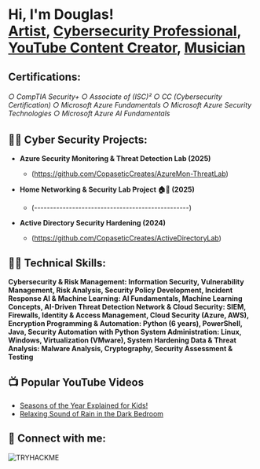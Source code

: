 <h1>Hi, I'm Douglas! <br/><a href="https://github.com/CopaseticCreates">Artist</a>, <a href="https://www.linkedin.com/in/douglas-hale-002303121/">Cybersecurity Professional</a>, <a href="https://www.youtube.com/@WhizkidWondersLearning">YouTube 
Content Creator</a>, <a href="https://youtube.com/@copaseticarts9067?si=1mqr3IMhNfyr7mII">Musician</a></h1>

<h2> Certifications: 
<h6> ○ CompTIA Security+
○ Associate of (ISC)²
○ CC (Cybersecurity Certification)
○ Microsoft Azure Fundamentals
○ Microsoft Azure Security Technologies
○ Microsoft Azure AI Fundamentals </h6> <h2>
  
<h2>👨‍💻 Cyber Security Projects:</h2>

- <b>Azure Security Monitoring & Threat Detection Lab (2025)</b>
  - (https://github.com/CopaseticCreates/AzureMon-ThreatLab)

- <b>Home Networking & Security Lab Project 🏠🔐 (2025)</b>
  - (-------------------------------------------------)

- <b>Active Directory Security Hardening (2024)</b>
  - (https://github.com/CopaseticCreates/ActiveDirectoryLab)

<h2>👨‍💻 Technical Skills:</h2>
<b>Cybersecurity & Risk Management: Information Security, Vulnerability Management, Risk Analysis, Security Policy Development, Incident Response
AI & Machine Learning: AI Fundamentals, Machine Learning Concepts, AI-Driven Threat Detection
Network & Cloud Security: SIEM, Firewalls, Identity & Access Management, Cloud Security (Azure, AWS), Encryption
Programming & Automation: Python (6 years), PowerShell, Java, Security Automation with Python
System Administration: Linux, Windows, Virtualization (VMware), System Hardening
Data & Threat Analysis: Malware Analysis, Cryptography, Security Assessment & Testing</b>

  
<h2>📺 Popular YouTube Videos</h2>

- [Seasons of the Year Explained for Kids!](https://www.youtube.com/watch?v=OOEg3OKwYTs&t=7s)
- [Relaxing Sound of Rain in the Dark Bedroom](https://www.youtube.com/watch?v=QHIyFIMu4uQ)

<h2> 🤳 Connect with me:</h2>


[twitter]: 
[youtube]: 
[instagram]: 
[linkedin]: 



<img src="https://tryhackme-badges.s3.amazonaws.com/Haled2312x.png" alt="TRYHACKME" />




<!--
**joshmadakor1/joshmadakor1** is a ✨ _special_ ✨ repository because its `README.md` (this file) appears on your GitHub profile.

Here are some ideas to get you started:

- 🔭 I’m currently working on ...
- 🌱 I’m currently learning ...
- 👯 I’m looking to collaborate on ...
- 🤔 I’m looking for help with ...
- 💬 Ask me about ...
- 📫 How to reach me: ...
- 😄 Pronouns: ...
- ⚡ Fun fact: ...
-->
